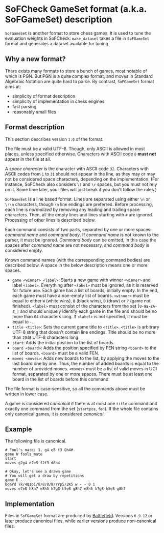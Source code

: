 # SoFCheck GameSet format (a.k.a. SoFGameSet) description

`SoFGameSet` is another format to store chess games. It is used to tune the evaluation weights in
SoFCheck: `make_dataset` takes a file in `SoFGameSet` format and generates a dataset available for
tuning

## Why a new format?

There exists many formats to store a bunch of games, most notable of which is PGN. But PGN is a
quite complex format, and moves in Standard Algebraic Notation are quite hard to parse. By
contrast, `SoFGameSet` format aims at:

- simplicity of format description
- simplicity of implementation in chess engines
- fast parsing
- reasonably small files

## Format description

This section describes version `1.0` of the format.

The file must be a valid UTF-8. Though, only ASCII is allowed in most places, unless specified
otherwise. Characters with ASCII code `0` **must not** appear in the file at all.

A _space character_ is the character with ASCII code `32`. Characters with ASCII codes from `1`
to `31` should not appear in the line, as they may or may not be considered space characters,
depending on the implementation. (For instance, SoFCheck also considers `\t` and `\r` spaces, but
you must not rely on it. Some time later, your files will just break if you don't follow the
rules.)

`SoFGameSet` is a line based format. Lines are separated using either `\n` or `\r\n` characters,
though `\n` line endings are preferred. Before processing, each line is _normalized_ by removing
any leading and trailing space characters. Then, all the empty lines and lines starting with `#`
are ignored. Processing of other lines is described below.

Each command consists of two parts, separated by one or more spaces: _command name_ and _command
body_. If _command name_ is not known to the parser, it must be ignored. _Command body_ can be
omitted, in this case the spaces after _command name_ are not necessary, and _command body_ is
considered empty.

Known command names (with the corresponding command bodies) are described below. A space in the
below description means one or more spaces.

- `game <winner> <label>`: Starts a new game with winner `<winner>` and label `<label>`. Everything
  after `<label>` must be ignored, as it is reserved for future use. Each game has a list of
  boards, initially empty. In the end, each game must have a non-empty list of boards. `<winner>`
  must be equal to either `W` (white wins), `B` (black wins), `D` (draw) or `?` (game not
  finished). `<label>` must consist of the characters from the set `[0-9a-zA-Z_]` and should
  uniquely identify each game in the file and should be no more than `64` characters long. If
  `<label>` is not specified, it must be equal to `-`.
- `title <title>`: Sets the current game title to `<title>`. `<title>` is arbitrary UTF-8 string
  that doesn't contain line endings. Title should be no more than `2048` UTF-8 characters long.
- `start`: Adds the initial position to the list of boards.
- `board <board>`: Adds the position specified by FEN string `<board>` to the list of boards.
  `<board>` must be a valid FEN.
- `moves <moves>`: Adds new boards to the list, by applying the moves to the last board one by
  one. Thus, the number of added boards is equal to the number of provided moves. `<moves>` must be
  a list of valid moves in UCI format, separated by one or more spaces. There must be at least one
  board in the list of boards before this command.

The file format is case-sensitive, so all the commands above must be written in lower case.

A game is considered _canonical_ if there is at most one `title` command and exactly one command
from the set (`startpos`, `fen`). If the whole file contains only canonical games, it is considered
_canonical_.

## Example

The following file is canonical.

```
# Fool's mate: 1. g4 e5 f3 Qh4#.
game W fools_mate
start
moves g2g4 e7e5 f2f3 d8h4

# Okay, let's see a drawn game
# You will get a draw by repetitions
game D -
board 7k/4Q1p1/8/8/8/8/rrp5/2K5 w - - 0 1
moves e7e8 h8h7 e8h5 h7g8 h5e8 g8h7 e8h5 h7g8 h5e8 g8h7
```

## Implementation

Files in `SoFGameSet` format are produced by [Battlefield][1]. Versions `0.9.12` or later produce
canonical files, while earlier versions produce non-canonical files.

[1]: https://github.com/alex65536/sofcheck-engine-tester/tree/master/battlefield
